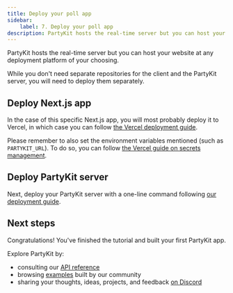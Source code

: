 ```yaml
---
title: Deploy your poll app
sidebar:
    label: 7. Deploy your poll app
description: PartyKit hosts the real-time server but you can host your website at any deployment platform of your choosing
---
```


PartyKit hosts the real-time server but you can host your website at any deployment platform of your choosing.

While you don't need separate repositories for the client and the PartyKit server, you will need to deploy them separately.

## Deploy Next.js app

In the case of this specific Next.js app, you will most probably deploy it to Vercel, in which case you can follow [the Vercel deployment guide](https://nextjs.org/learn/basics/deploying-nextjs-app/deploy).

Please remember to also set the environment variables mentioned (such as `PARTYKIT_URL`). To do so, you can follow [the Vercel guide on secrets management](https://nextjs.org/docs/app/building-your-application/configuring/environment-variables).

## Deploy PartyKit server

Next, deploy your PartyKit server with a one-line command following [our deployment guide](/guides/deploy-your-partykit-server).

## Next steps

Congratulations! You've finished the tutorial and built your first PartyKit app.

Explore PartyKit by:

- consulting our [API reference](/reference/)
- browsing [examples](/examples/) built by our community
- sharing your thoughts, ideas, projects, and feedback [on Discord](https://discord.gg/KDZb7J4uxJ)
